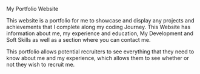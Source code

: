 My Portfolio Website

This website is a portfolio for me to showcase and display any projects and achievements that I complete along my coding Journey. This Website has information about me, my experience and education, My Development and Soft Skills as well as a section where you can contact me.

This portfolio allows potential recruiters to see everything that they need to know about me and my experience, which allows them to see whether or not they wish to recruit me.

